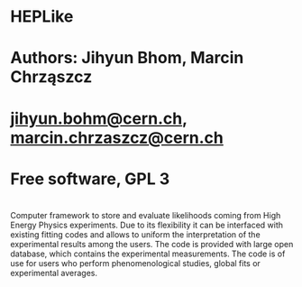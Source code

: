 # HEPLike
# Authors: Jihyun Bhom, Marcin Chrząszcz
# jihyun.bohm@cern.ch, marcin.chrzaszcz@cern.ch
#
# Free software, GPL 3
#
#
Computer framework to store and evaluate likelihoods coming from High Energy Physics experiments. Due to its flexibility it can be interfaced with existing fitting codes and allows to uniform the interpretation of the experimental results among the users. The code is provided with large open database, which contains the experimental measurements. The code is of use for users who perform phenomenological studies, global fits or experimental averages. 



